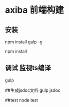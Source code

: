 ﻿# axiba 前端构建


## 安装
npm install gulp -g

npm install

## 调试 监视ts编译
gulp

##生成jsdoc文档
gulp jsdoc

##test
node test

